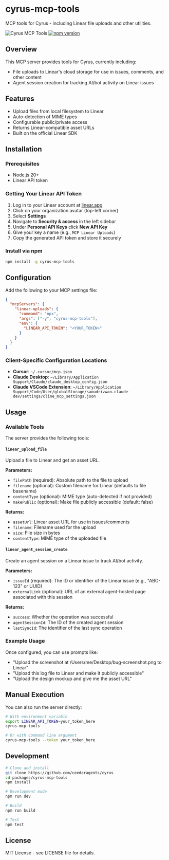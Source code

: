 # cyrus-mcp-tools

MCP tools for Cyrus - including Linear file uploads and other utilities.

![Cyrus MCP Tools](https://img.shields.io/badge/Cyrus-MCP%20Tools-blue)
[![npm version](https://img.shields.io/npm/v/cyrus-mcp-tools.svg)](https://www.npmjs.com/package/cyrus-mcp-tools)

## Overview

This MCP server provides tools for Cyrus, currently including:
- File uploads to Linear's cloud storage for use in issues, comments, and other content
- Agent session creation for tracking AI/bot activity on Linear issues

## Features

- Upload files from local filesystem to Linear
- Auto-detection of MIME types
- Configurable public/private access
- Returns Linear-compatible asset URLs
- Built on the official Linear SDK

## Installation

### Prerequisites

- Node.js 20+
- Linear API token

### Getting Your Linear API Token

1. Log in to your Linear account at [linear.app](https://linear.app)
2. Click on your organization avatar (top-left corner)
3. Select **Settings**
4. Navigate to **Security & access** in the left sidebar
5. Under **Personal API Keys** click **New API Key**
6. Give your key a name (e.g., `MCP Linear Uploads`)
7. Copy the generated API token and store it securely

### Install via npm

```bash
npm install -g cyrus-mcp-tools
```

## Configuration

Add the following to your MCP settings file:

```json
{
  "mcpServers": {
    "linear-uploads": {
      "command": "npx",
      "args": ["-y", "cyrus-mcp-tools"],
      "env": {
        "LINEAR_API_TOKEN": "<YOUR_TOKEN>"
      }
    }
  }
}
```

### Client-Specific Configuration Locations

- **Cursor**: `~/.cursor/mcp.json`
- **Claude Desktop**: `~/Library/Application Support/Claude/claude_desktop_config.json`
- **Claude VSCode Extension**: `~/Library/Application Support/Code/User/globalStorage/saoudrizwan.claude-dev/settings/cline_mcp_settings.json`

## Usage

### Available Tools

The server provides the following tools:

#### `linear_upload_file`

Upload a file to Linear and get an asset URL.

**Parameters:**
- `filePath` (required): Absolute path to the file to upload
- `filename` (optional): Custom filename for Linear (defaults to file basename)
- `contentType` (optional): MIME type (auto-detected if not provided)
- `makePublic` (optional): Make file publicly accessible (default: false)

**Returns:**
- `assetUrl`: Linear asset URL for use in issues/comments
- `filename`: Filename used for the upload
- `size`: File size in bytes
- `contentType`: MIME type of the uploaded file

#### `linear_agent_session_create`

Create an agent session on a Linear issue to track AI/bot activity.

**Parameters:**
- `issueId` (required): The ID or identifier of the Linear issue (e.g., "ABC-123" or UUID)
- `externalLink` (optional): URL of an external agent-hosted page associated with this session

**Returns:**
- `success`: Whether the operation was successful
- `agentSessionId`: The ID of the created agent session
- `lastSyncId`: The identifier of the last sync operation

### Example Usage

Once configured, you can use prompts like:

- "Upload the screenshot at /Users/me/Desktop/bug-screenshot.png to Linear"
- "Upload this log file to Linear and make it publicly accessible"
- "Upload the design mockup and give me the asset URL"

## Manual Execution

You can also run the server directly:

```bash
# With environment variable
export LINEAR_API_TOKEN=your_token_here
cyrus-mcp-tools

# Or with command line argument
cyrus-mcp-tools --token your_token_here
```

## Development

```bash
# Clone and install
git clone https://github.com/ceedaragents/cyrus
cd packages/cyrus-mcp-tools
npm install

# Development mode
npm run dev

# Build
npm run build

# Test
npm test
```

## License

MIT License - see LICENSE file for details.
